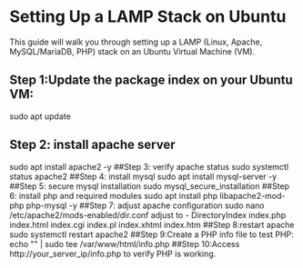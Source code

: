 # Setting Up a LAMP Stack on Ubuntu
This guide will walk you through setting up a LAMP (Linux, Apache, MySQL/MariaDB, PHP) stack on an Ubuntu Virtual Machine (VM).
## Step 1:Update the package index on your Ubuntu VM:
sudo apt update
## Step 2: install apache server
sudo apt install apache2 -y
##Step 3: verify apache status
sudo systemctl status apache2
##Step 4: install mysql
sudo apt install mysql-server -y
##Step 5: secure mysql installation
sudo mysql_secure_installation
##Step 6: install php and required modules
sudo apt install php libapache2-mod-php php-mysql -y
##Step 7: adjust apache configuration
sudo nano /etc/apache2/mods-enabled/dir.conf   adjust to -<IfModule mod_dir.c>
    DirectoryIndex index.php index.html index.cgi index.pl index.xhtml index.htm
</IfModule>
##Step 8:restart apache
sudo systemctl restart apache2
##Step 9:Create a PHP info file to test PHP:
echo "<?php phpinfo(); ?>" | sudo tee /var/www/html/info.php
##Step 10:Access http://your_server_ip/info.php to verify PHP is working.
